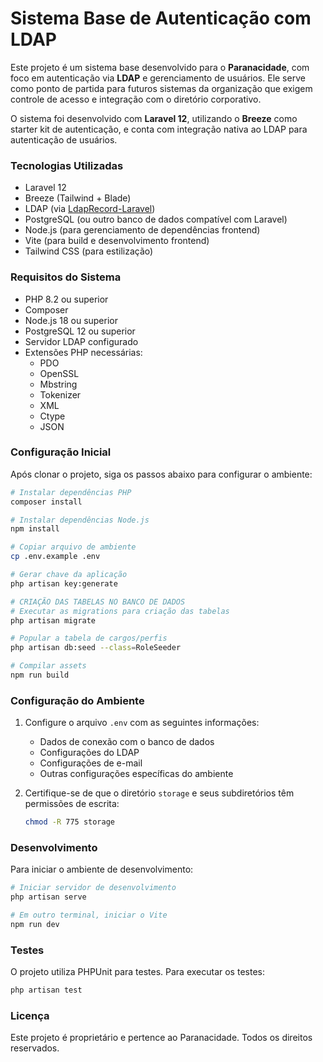 # Sistema Base de Autenticação com LDAP

Este projeto é um sistema base desenvolvido para o **Paranacidade**, com foco em autenticação via **LDAP** e gerenciamento de usuários. Ele serve como ponto de partida para futuros sistemas da organização que exigem controle de acesso e integração com o diretório corporativo.

O sistema foi desenvolvido com **Laravel 12**, utilizando o **Breeze** como starter kit de autenticação, e conta com integração nativa ao LDAP para autenticação de usuários.

### Tecnologias Utilizadas
- Laravel 12
- Breeze (Tailwind + Blade)
- LDAP (via [LdapRecord-Laravel](https://ldaprecord.com/docs/laravel/))
- PostgreSQL (ou outro banco de dados compatível com Laravel)
- Node.js (para gerenciamento de dependências frontend)
- Vite (para build e desenvolvimento frontend)
- Tailwind CSS (para estilização)

### Requisitos do Sistema
- PHP 8.2 ou superior
- Composer
- Node.js 18 ou superior
- PostgreSQL 12 ou superior
- Servidor LDAP configurado
- Extensões PHP necessárias:
  - PDO
  - OpenSSL
  - Mbstring
  - Tokenizer
  - XML
  - Ctype
  - JSON

### Configuração Inicial

Após clonar o projeto, siga os passos abaixo para configurar o ambiente:

```bash
# Instalar dependências PHP
composer install

# Instalar dependências Node.js
npm install

# Copiar arquivo de ambiente
cp .env.example .env

# Gerar chave da aplicação
php artisan key:generate

# CRIAÇÃO DAS TABELAS NO BANCO DE DADOS
# Executar as migrations para criação das tabelas
php artisan migrate

# Popular a tabela de cargos/perfis
php artisan db:seed --class=RoleSeeder

# Compilar assets
npm run build
```

### Configuração do Ambiente

1. Configure o arquivo `.env` com as seguintes informações:
   - Dados de conexão com o banco de dados
   - Configurações do LDAP
   - Configurações de e-mail
   - Outras configurações específicas do ambiente

2. Certifique-se de que o diretório `storage` e seus subdiretórios têm permissões de escrita:
   ```bash
   chmod -R 775 storage
   ```

### Desenvolvimento

Para iniciar o ambiente de desenvolvimento:

```bash
# Iniciar servidor de desenvolvimento
php artisan serve

# Em outro terminal, iniciar o Vite
npm run dev
```

### Testes

O projeto utiliza PHPUnit para testes. Para executar os testes:

```bash
php artisan test
```
### Licença

Este projeto é proprietário e pertence ao Paranacidade. Todos os direitos reservados.